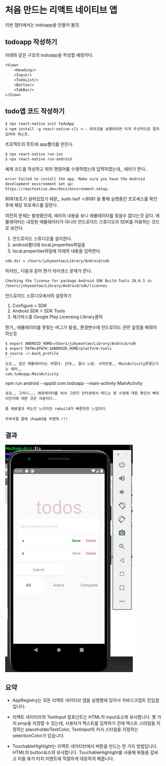 # 처음 만드는 리액트 네이티브 앱

이번 챕터에서는 todoapp을 만들어 볼것.

## todoapp 작성하기

아래와 같은 구조의 todoapp을 작성할 예정이다. 
```
<View>
    <Heading/>
    <Input/>
    <TodoList/>
    <Button/>
    <TabBar/>
</View>
```

## todo앱 코드 작성하기

```
$ npx react-native init TodoApp
$ npm install -g react-native-cli <-- 위의것을 실행하려면 이게 우선적으로 깔려있어야 하는듯.
```

프로젝트의 루트에 app폴더를 만든다.
```
$ npx react-native run-ios
$ npx react-native run-android
```
예제 코드를 작성하고 위의 명령어를 수행하였는데 입력하였는데,, 에러가 뜬다..
```
error Failed to install the app. Make sure you have the Android development environment set up: https://reactnative.dev/docs/environment-setup.
```
8081포트가 살아있었기 때문,,
sudo lsof -i:8081 을 통해 실행중인 프로세스를 확인 후에 해당 프로세스를 킬한다.

여전히 문제는 발생중인데, 에러의 내용을 보니 에뮬레이터를 찾을수 없다는것 같다. 에뮬레이터는 내장된 에뮬레이터가 아니라 안드로이드 스튜디오의 SDK를 이용하는 것으로 보인다.
1. 안드로이드 스튜디오를 설치한다.
2. android폴더에 local.properties파일을
3. local.properties파일에 아래의 내용을 입력한다.
```
sdk.dir = /Users/juhyeontae/Library/Android/sdk
```

하지만,, 다음과 같이 뭔가 라이센스 문제가 뜬다.
```
Checking the license for package Android SDK Build-Tools 28.0.3 in /Users/juhyeontae/Library/Android/sdk/licenses
```
안드로이드 스튜디오에서의 설정하기
1. Configure &gt; SDK 
2. Android SDK &gt; SDK Tools
3. 체크박스중 Google Play Licensing Library클릭

뭔가,, 에뮬레이터를 못찾는 버그가 발생,, 환경변수에 안드로이드 관련 설정을 해줘야 하는듯
````
$ export ANDROID_HOME=/Users/juhyeontae/Library/Android/sdk
$ export PATH=$PATH:$ANDROID_HOME/platform-tools
$ source ~/.bash_profile
```
오오,, 일단 에뮬레이터는 켜졌다. 근데,, 몹시 느림. 시작안됨,, MainActivity못찾는다는 에러,,
com.todoapp.MainActivity
````
npm run android --appId com.todoapp --main-activity MainActivity 
```
성공,, 그러나,,, 에뮤레이터를 써서 그런지 인터넷에서 떠드는 뭔 수정에 대한 확인이 빠르다던지에 대한 것은 의문이다..

좀 해본결과 켜는건 느리지만 rebuild가 빠른듯한 느낌이다. 

우여곡절 끝에 chap03을 마쳤따.!!!
```

## 결과
![../img/chap02-result.png](../img/chap02-result.png)

## 요약
- AppRegistry는 모든 리액트 네이티브 앱을 실행함에 있어서 자바스크립트 진입점입니다.
- 리액트 네이티브의 TextInput 컴포넌트는 HTML의 input요소와 유사합니다. 몇 가지 prop을 지정할 수 있는데, 사용자가 텍스트를 입력하기 전에 텍스트 스타일을 지정하는 placeholderTextColor, TextInput의 커서 스타일을 지정하는 selectionColor가 있습니다.

- TouchableHighlight는 리액트 네이티브에서 버튼을 만드는 한 가지 방법입니다. HTML의 button요소와 유사합니다. TouchableHighlight를 사용해 뷰들을 감싸고 이들 뷰가 터치 이벤트에 적절하게 대응하게 해줍니다.
